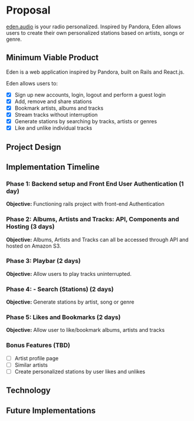 # Proposal
[eden.audio][eden] is your radio personalized. Inspired by Pandora,
Eden allows users to create their own personalized stations based on artists, songs or genre.

## Minimum Viable Product
Eden is a web application inspired by Pandora, built on Rails and React.js.

Eden allows users to:

- [x] Sign up new accounts, login, logout and perform a guest login
- [x] Add, remove and share stations
- [x] Bookmark artists, albums and tracks
- [x] Stream tracks without interruption
- [x] Generate stations by searching by tracks, artists or genres
- [x] Like and unlike individual tracks

## Project Design

## Implementation Timeline

### Phase 1: Backend setup and Front End User Authentication (1 day)

**Objective:** Functioning rails project with front-end Authentication

### Phase 2: Albums, Artists and Tracks: API, Components and Hosting (3 days)

**Objective:** Albums, Artists and Tracks can all be accessed through API and hosted on Amazon S3.

### Phase 3: Playbar (2 days)

**Objective:** Allow users to play tracks uninterrupted.

### Phase 4: - Search (Stations) (2 days)

**Objective:** Generate stations by artist, song or genre

### Phase 5: Likes and Bookmarks (2 days)

**Objective:** Allow user to like/bookmark albums, artists and tracks


### Bonus Features (TBD)
- [ ] Artist profile page
- [ ] Similar artists
- [ ] Create personalized stations by user likes and unlikes

## Technology

## Future Implementations

[eden]: http://eden.audio
